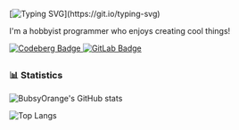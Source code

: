 [![Typing SVG](https://readme-typing-svg.demolab.com?font=Fira+Code&weight=700&size=30&pause=1000&color=00A101&width=435&lines=Hello!+%F0%9F%91%8B;I'm+Bubsy!)](https://git.io/typing-svg)

I'm a hobbyist programmer who enjoys creating cool things!

<div id="badges">
  <a href="https://codeberg.org/BubsyOrange">
    <img src="https://img.shields.io/badge/Codeberg-2185D0?style=for-the-badge&logo=Codeberg&logoColor=white" alt="Codeberg Badge"/>
  </a>
  <a href="https://gitlab.com/BubsyOrange">
    <img src="https://img.shields.io/badge/gitlab-%23181717.svg?style=for-the-badge&logo=gitlab&logoColor=white" alt="GitLab Badge"/>
  </a>
</div>

##

### 📊 Statistics
![BubsyOrange's GitHub stats](https://github-readme-stats.vercel.app/api?username=BubsyOrange&theme=shadow_green&show_icons=true)

![Top Langs](https://github-readme-stats.vercel.app/api/top-langs/?username=BubsyOrange&theme=shadow_green&layout=compact)
